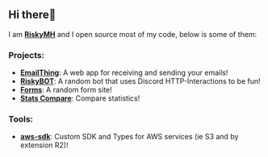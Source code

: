## Hi there👋
I am [**RiskyMH**](https://riskymh.dev) and I open source most of my code, below is some of them:

### Projects: 
* [**EmailThing**](https://emalthing.xyz): A web app for receiving and sending your emails!
* [**RiskyBOT**](https://bot.riskymh.dev): A random bot that uses Discord HTTP-Interactions to be fun!
* [**Forms**](https://github.com/RiskyMH/Forms): A random form site!
* [**Stats Compare**](https://stats.riskymh.dev): Compare statistics!

### Tools:
* [**aws-sdk**](https://github.com/RiskyMH/aws-sdk): Custom SDK and Types for AWS services (ie S3 and by extension R2)!


<!--
**RiskyMH/RiskyMH** is a ✨ _special_ ✨ repository because its `README.md` (this file) appears on your GitHub profile.

Here are some ideas to get you started:

- 🔭 I’m currently working on ...
- 🌱 I’m currently learning ...
- 👯 I’m looking to collaborate on ...
- 🤔 I’m looking for help with ...
- 💬 Ask me about ...
- 📫 How to reach me: ...
- 😄 Pronouns: ...
- ⚡ Fun fact: ...
-->
